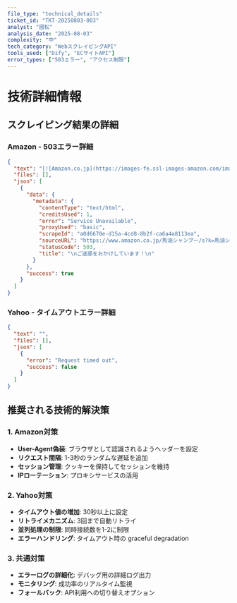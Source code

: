 ```yaml
---
file_type: "technical_details"
ticket_id: "TKT-20250803-003"
analyst: "國松"
analysis_date: "2025-08-03"
complexity: "中"
tech_category: "WebスクレイピングAPI"
tools_used: ["Dify", "ECサイトAPI"]
error_types: ["503エラー", "アクセス制限"]
---
```


# 技術詳細情報

## スクレイピング結果の詳細

### Amazon - 503エラー詳細
```json
{
  "text": "[![Amazon.co.jp](https://images-fe.ssl-images-amazon.com/images/G/09/other/logo-jp.jpg)](https://www.amazon.co.jp/ref=cs_503_logo/)\n\n|     |\n| --- |\n| **ご迷惑をおかけしています！**<br>お客様のリクエストの処理中にエラーが発生しました。できるだけ早くこの問題を解決いたします。<br>注文手続きの途中でこのエラーが表示された場合は、注文は確定されていませんので、ご注意ください。<br>ご不便をおかけして申し訳ございません。<br>[![](https://images-fe.ssl-images-amazon.com/images/G/09/buttons/continue-shopping.gif)](https://www.amazon.co.jp/ref=cs_503_link/) Amazon.co.jpホームへ |",
  "files": [],
  "json": [
    {
      "data": {
        "metadata": {
          "contentType": "text/html",
          "creditsUsed": 1,
          "error": "Service Unavailable",
          "proxyUsed": "basic",
          "scrapeId": "a0d6678e-d15a-4cd8-8b2f-ca6a4a8113ea",
          "sourceURL": "https://www.amazon.co.jp/馬油シャンプー/s?k=馬油シャンプー",
          "statusCode": 503,
          "title": "\nご迷惑をおかけしています！\n"
        }
      },
      "success": true
    }
  ]
}
```

### Yahoo - タイムアウトエラー詳細
```json
{
  "text": "",
  "files": [],
  "json": [
    {
      "error": "Request timed out",
      "success": false
    }
  ]
}
```

## 推奨される技術的解決策

### 1. Amazon対策
- **User-Agent偽装**: ブラウザとして認識されるようヘッダーを設定
- **リクエスト間隔**: 1-3秒のランダムな遅延を追加
- **セッション管理**: クッキーを保持してセッションを維持
- **IPローテーション**: プロキシサービスの活用

### 2. Yahoo対策
- **タイムアウト値の増加**: 30秒以上に設定
- **リトライメカニズム**: 3回まで自動リトライ
- **並列処理の制限**: 同時接続数を1-2に制限
- **エラーハンドリング**: タイムアウト時の graceful degradation

### 3. 共通対策
- **エラーログの詳細化**: デバッグ用の詳細ログ出力
- **モニタリング**: 成功率のリアルタイム監視
- **フォールバック**: API利用への切り替えオプション